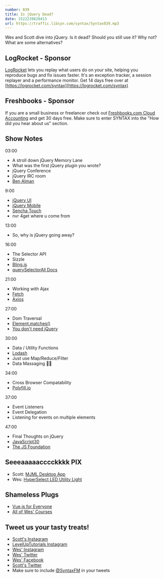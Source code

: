 ```yaml
---
number: 039
title: Is jQuery Dead?
date: 1522239820413
url: https://traffic.libsyn.com/syntax/Syntax039.mp3
---
```


Wes and Scott dive into jQuery. Is it dead? Should you still use it? Why not? What are some alternatives?


## LogRocket - Sponsor

[LogRocket](https://logrocket.com/syntax) lets you replay what users do on your site, helping you reproduce bugs and fix issues faster. It's an exception tracker, a session replayer and a performance monitor. Get 14 days free over at [https://logrocket.com/syntax](https://logrocket.com/syntax)


## Freshbooks - Sponsor

If you are a small business or freelancer check out [Freshbooks.com Cloud Accounting](https://freshbooks.com/syntax) and get 30 days free. Make sure to enter SYNTAX into the "How did you hear about us" section.


## Show Notes

03:00

* A stroll down jQuery Memory Lane
* What was the first jQuery plugin you wrote?
* jQuery Conference
* jQuery IRC room
* [Ben Alman](http://benalman.com/)

9:00

* [jQuery UI](https://jqueryui.com/)
* [jQuery Mobile](https://jquerymobile.com/)
* [Sencha Touch](https://www.sencha.com/products/touch/)
* nvr 4get where u come from

13:00

* So, why is jQuery going away?

16:00

* The Selector API
* Sizzle
* [Bling.js](https://github.com/wesbos/Learn-Node/blob/master/starter-files/public/javascripts/modules/bling.js)
* [querySelectorAll Docs](https://developer.mozilla.org/en-US/docs/Web/API/Document/querySelectorAll)

21:00

* Working with Ajax
* [Fetch](https://developer.mozilla.org/en-US/docs/Web/API/Fetch_API)
* [Axios](https://github.com/axios/axios)

27:00

* Dom Traversal
* [Element.matches()](https://developer.mozilla.org/en-US/docs/Web/API/Element/matches)
* [You don't need jQuery](https://github.com/nefe/You-Dont-Need-jQuery)

30:00
* Data / Utility Functions
* [Lodash](https://lodash.com/)
* Just use Map/Reduce/Filter
* Data Massaging 💆🏻‍


34:00

* Cross Browser Compatability
* [Polyfill.io](https://Polyfill.io)

37:00

* Event Listeners
* Event Delegation
* Listening for events on multiple elements


47:00

* Final Thoughts on jQuery
* [JavaScript30](https://JavaScript30.com)
* [The JS Foundation](https://js.foundation/)



## Seeeaaaaacccckkkk PIX

* Scott: [MJML Desktop App](https://mjmlio.github.io/mjml-app/)
* Wes: [HyperSelect LED Utility Light](https://amzn.to/2J1tjOy)

## Shameless Plugs

* [Vue.js for Everyone](https://LevelUpTutorials.com/store)
* [All of Wes' Courses](https://wesbos.com/courses)

## Tweet us your tasty treats!

* [Scott's Instagram](https://www.instagram.com/stolinski/)
* [LevelUpTutorials Instagram](https://www.instagram.com/LevelUpTutorials/)
* [Wes' Instagram](https://www.instagram.com/wesbos/)
* [Wes' Twitter](https://twitter.com/wesbos)
* [Wes' Facebook](https://www.facebook.com/wesbos.developer)
* [Scott's Twitter](https://twitter.com/stolinski)
* Make sure to include [@SyntaxFM](https://twitter.com/SyntaxFM) in your tweets
